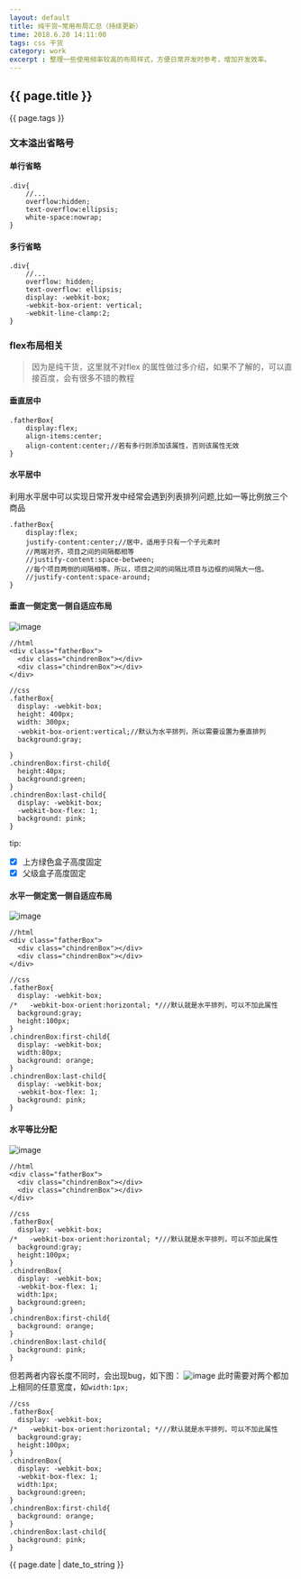 ```yaml
---
layout: default
title: 纯干货~常用布局汇总（持续更新）
time: 2018.6.20 14:11:00
tags: css 干货
category: work
excerpt : 整理一些使用频率较高的布局样式，方便日常开发时参考，增加开发效率。
---
```


<h2>{{ page.title }}</h2>
<p>{{ page.tags }}</p>

### 文本溢出省略号
#### 单行省略

```
.div{
    //...
    overflow:hidden;
    text-overflow:ellipsis;
    white-space:nowrap;
}
```
#### 多行省略

```
.div{
    //...
    overflow: hidden;
    text-overflow: ellipsis;
    display: -webkit-box;
    -webkit-box-orient: vertical;
    -webkit-line-clamp:2;
}
```
### flex布局相关
> 因为是纯干货，这里就不对flex 的属性做过多介绍，如果不了解的，可以直接百度，会有很多不错的教程

#### 垂直居中

```
.fatherBox{
    display:flex;
    align-items:center;
    align-content:center;//若有多行则添加该属性，否则该属性无效
}
```
#### 水平居中
利用水平居中可以实现日常开发中经常会遇到列表排列问题,比如一等比例放三个商品

```
.fatherBox{
    display:flex;
    justify-content:center;//居中，适用于只有一个子元素时
    //两端对齐，项目之间的间隔都相等
    //justify-content:space-between;
    //每个项目两侧的间隔相等。所以，项目之间的间隔比项目与边框的间隔大一倍。
    //justify-content:space-around;
}
```
#### 垂直一侧定宽一侧自适应布局
![image](https://seven777777.github.io/myblog/images/post/flex-img.png)

```
//html
<div class="fatherBox">
  <div class="chindrenBox"></div>
  <div class="chindrenBox"></div>
</div>
```

```
//css
.fatherBox{
  display: -webkit-box;
  height: 400px;
  width: 300px;
  -webkit-box-orient:vertical;//默认为水平排列，所以需要设置为垂直排列
  background:gray;
  
}
.chindrenBox:first-child{
  height:40px;
  background:green;
}
.chindrenBox:last-child{
  display: -webkit-box;
  -webkit-box-flex: 1;
  background: pink;
}
```
tip:
- [x] 上方绿色盒子高度固定
- [x] 父级盒子高度固定

#### 水平一侧定宽一侧自适应布局
![image](https://seven777777.github.io/myblog/images/post/flex-img2.png)

```
//html
<div class="fatherBox">
  <div class="chindrenBox"></div>
  <div class="chindrenBox"></div>
</div>
```

```
//css
.fatherBox{
  display: -webkit-box;
/*   -webkit-box-orient:horizontal; *///默认就是水平排列，可以不加此属性
  background:gray;
  height:100px;
}
.chindrenBox:first-child{
  display: -webkit-box;
  width:80px;
  background: orange;
}
.chindrenBox:last-child{
  display: -webkit-box;
  -webkit-box-flex: 1;
  background: pink;
}
```
#### 水平等比分配
![image](https://seven777777.github.io/myblog/images/post/flex-img3.png)

```
//html
<div class="fatherBox">
  <div class="chindrenBox"></div>
  <div class="chindrenBox"></div>
</div>
```

```
//css
.fatherBox{
  display: -webkit-box;
/*   -webkit-box-orient:horizontal; *///默认就是水平排列，可以不加此属性
  background:gray;
  height:100px;
}
.chindrenBox{
  display: -webkit-box;
  -webkit-box-flex: 1;
  width:1px;
  background:green;
}
.chindrenBox:first-child{
  background: orange;
}
.chindrenBox:last-child{
  background: pink;
}
```
但若两者内容长度不同时，会出现bug，如下图：
![image](https://seven777777.github.io/myblog/images/post/flex-img4.png)
此时需要对两个都加上相同的任意宽度，如`width:1px;`
```
//css
.fatherBox{
  display: -webkit-box;
/*   -webkit-box-orient:horizontal; *///默认就是水平排列，可以不加此属性
  background:gray;
  height:100px;
}
.chindrenBox{
  display: -webkit-box;
  -webkit-box-flex: 1;
  width:1px;
  background:green;
}
.chindrenBox:first-child{
  background: orange;
}
.chindrenBox:last-child{
  background: pink;
}
```

<p>{{ page.date | date_to_string }}</p>
